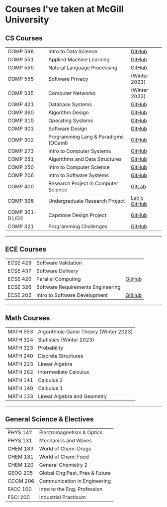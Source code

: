# Courses I've taken at McGill University

## CS Courses
||||
|--|--|--|
COMP 598 | Intro to Data Science | [GitHub](https://github.com/namdar-nejad/COMP-598)
COMP 551 | Applied Machine Learning | [GitHub](https://github.com/namdar-nejad/COMP-551)
COMP 550 | Natural Language Processing | [GitHub](https://github.com/namdar-nejad/COMP-550)
COMP 555 | Software Privacy | (Winter 2023)
COMP 535 | Computer Networks | (Winter 2023)
COMP 421 | Database Systems | [GitHub](https://github.com/namdar-nejad/COMP-421)
COMP 360 | Algorithm Design | [GitHub](https://github.com/namdar-nejad/COMP-360)
COMP 310 | Operating Systems | [GitHub](https://github.com/namdar-nejad/COMP-310)
COMP 303 | Software Design | [GitHub](https://github.com/namdar-nejad/COMP-303)
COMP 302 | Programming Lang & Paradigms (OCaml) | [GitHub](https://github.com/namdar-nejad/COMP-302)
COMP 273 | Intro to Computer Systems | [GitHub](https://github.com/namdar-nejad/COMP-273)
COMP 251 | Algorithms and Data Structures | [GitHub](https://github.com/namdar-nejad/COMP-251)
COMP 250 | Intro to Computer Science | [GitHub](https://github.com/namdar-nejad/COMP-250)
COMP 206 | Intro to Software Systems | [GitHub](https://github.com/namdar-nejad/COMP-206)
COMP 400 | Research Project in Computer Science | [GitLab](https://gitlab.cs.mcgill.ca/discs-lab/pmem-rocksdb/-/tree/master)
COMP 396 | Undergraduate Research Project | [Lab's GitHub](https://github.com/Shared-Reality-Lab)
COMP 361-D1/D2 | Capstone Design Project | [GitHub](https://github.com/COMP361/f2022-hexanome-13)
COMP 321 | Programming Challenges | [GitHub](https://github.com/namdar-nejad/COMP-321)
---
## ECE Courses
||||
|--|--|--|
ECSE 429 | Software Validation |
ECSE 437 | Software Delivery | 
ECSE 420 | Parallel Computing | [GitHub](https://github.com/namdar-nejad/ECSE-420)
ECSE 326 | Software Requirements Engineering |
ECSE 202 | Intro to Software Development | [GitHub](https://github.com/namdar-nejad/ECSE-202)
---
## Math Courses
|||
|--|--|
MATH 553 | Algorithmic Game Theory (Winter 2023)
MATH 324 | Statistics (Winter 2023)
MATH 323 | Probability
MATH 240 | Discrete Structures
MATH 223 | Linear Algebra
MATH 262 | Intermediate Calculus
MATH 141 | Calculus 2
MATH 140 | Calculus 1
MATH 133 | Linear Algebra and Geometry
---
## General Science & Electives
|||
|--|--|
PHYS 142 | Electromagnetism & Optics
PHYS 131 | Mechanics and Waves
CHEM 183 | World of Chem: Drugs
CHEM 181 | World of Chem: Food
CHEM 120 | General Chemistry 2
GEOG 205 | Global Chg:Past, Pres & Future
CCOM 206| Communication in Engineering
FACC 100 | Intro to the Eng. Profession
FSCI 200 | Industrial Practicum
